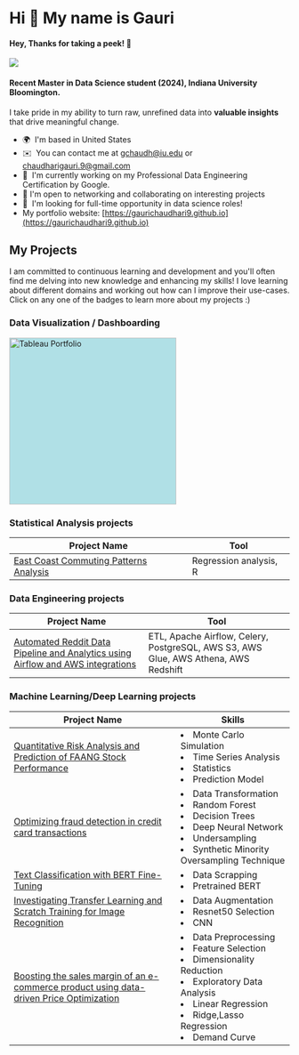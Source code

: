 Hi 👋 My name is Gauri
======================================
#### Hey, Thanks for taking a peek! 🥳 
![](https://komarev.com/ghpvc/?username=gaurichaudhari9&style=plastic&label=profile+views&color=orange) 




<!--
### Data Analysis Projects
[![Data Analysis](https://img.shields.io/badge/Data%20Analysis%20Projects-Click%20Here-brightgreen?style=for-the-badge)](https://github.com/yourusername/data-analysis-projects)

<div style="display: flex; justify-content: space-around; margin-top: 20px;">
  <a href="https://github.com/yourusername/data-analysis-projects" style="text-decoration: none;">
    <img src="https://img.shields.io/badge/Data%20Analysis%20Projects-Explore%20Now-brightgreen?style=for-the-badge&logo=github&logoColor=white" alt="Data Analysis Projects" style="font-size: 1.5em; padding: 10px;">
  </a>
  <a href="https://github.com/yourusername/machine-learning-projects" style="text-decoration: none;">
    <img src="https://img.shields.io/badge/Machine%20Learning%20Projects-Explore%20Now-blue?style=for-the-badge&logo=github&logoColor=white" alt="Machine Learning Projects" style="font-size: 1.5em; padding: 10px;">
  </a>
  <a href="https://github.com/yourusername/tableau-visualizations" style="text-decoration: none;">
    <img src="https://img.shields.io/badge/Tableau%20Visualizations-Explore%20Now-orange?style=for-the-badge&logo=github&logoColor=white" alt="Tableau Visualizations" style="font-size: 1.5em; padding: 10px;">
  </a>
</div>


<p align="center">
  <a href="https://github.com/yourusername/data-analysis-projects">
    <img src="https://img.shields.io/badge/Data%20Analysis%20Projects-Explore%20Now-brightgreen?style=for-the-badge" alt="Data Analysis Projects">
  </a>
</p>

<table>
  <tr>
    <td align="center">
      <a href="https://github.com/yourusername/data-analysis-projects">
        <img src="https://img.shields.io/badge/Data%20Analysis%20Projects-Explore%20Now-brightgreen?style=for-the-badge" alt="Data Analysis Projects">
      </a>
    </td>
    <td align="center">
      <a href="https://github.com/yourusername/machine-learning-projects">
        <img src="https://img.shields.io/badge/Machine%20Learning%20Projects-Explore%20Now-blue?style=for-the-badge" alt="Machine Learning Projects">
      </a>
    </td>
    <td align="center">
      <a href="https://github.com/yourusername/tableau-visualizations">
        <img src="https://img.shields.io/badge/Tableau%20Visualizations-Explore%20Now-orange?style=for-the-badge" alt="Tableau Visualizations">
      </a>
    </td>
  </tr>
</table>
-->

#### Recent Master in Data Science student (2024), Indiana University Bloomington. 
I take pride in my ability to turn raw, unrefined data into **valuable insights** that drive meaningful change.

*   🌍  I'm based in United States
*   ✉️  You can contact me at [gchaudh@iu.edu](mailto:gchaudh@iu.edu) or [chaudharigauri.9@gmail.com](mailto:chaudharigauri.9@gmail.com) 
*   🧠  I'm currently working on my Professional Data Engineering Certification by Google.
*   🛜  I'm open to networking and collaborating on interesting projects
*   🤝  I'm looking for full-time opportunity in data science roles!
*   My portfolio website: [https://gaurichaudhari9.github.io](https://gaurichaudhari9.github.io)


## My Projects
I am committed to continuous learning and development and you'll often find me delving into new knowledge and enhancing my skills! I love learning about different domains and working out how can I improve their use-cases.  Click on any one of the badges to learn more about my projects :)

### Data Visualization / Dashboarding
<a href="https://public.tableau.com/app/profile/gauri.chaudhari/vizzes">
  <img src="https://img.shields.io/badge/Tableau%20Portfolio-Click%20Here-blue?style=for-the-badge&logo=tableau&logoColor=white" alt="Tableau Portfolio" style="width: 300px; height: auto; background-color: #B0E0E6;"/>
</a>






### Statistical Analysis projects
| Project Name                             | Tool                                                 |
|------------------------------------------|------------------------------------------------------|
| [East Coast Commuting Patterns Analysis](https://github.com/gaurichaudhari9/regression-analysis-stats/tree/main)|Regression analysis, R|

### Data Engineering projects
| Project Name                             | Tool                                                 |
|------------------------------------------|------------------------------------------------------|
| [Automated Reddit Data Pipeline and Analytics using Airflow and AWS integrations](https://github.com/gaurichaudhari9/reddit-data-pipeline)|ETL, Apache Airflow, Celery, PostgreSQL, AWS S3, AWS Glue, AWS Athena, AWS Redshift|

### Machine Learning/Deep Learning projects

| Project Name                             | Skills                          
|------------------------------------------|------------------------------------------------------|
| [Quantitative Risk Analysis and Prediction of FAANG Stock Performance](https://github.com/gaurichaudhari9/quantitative-analysis-tech-stock-prediction)| <li>Monte Carlo Simulation</li><li> Time Series Analysis </li><li> Statistics </li><li> Prediction Model</li>|
|[Optimizing fraud detection in credit card transactions](https://github.com/gaurichaudhari9/credit-card-fraud-detection-using-ml)|<li>Data Transformation</li><li>Random Forest</li><li>Decision Trees</li><li>Deep Neural Network</li><li>Undersampling</li><li>Synthetic Minority Oversampling Technique</li>|
|[Text Classification with BERT Fine-Tuning](https://github.com/gaurichaudhari9/text-classification-bert-fine-tuning)|<li>Data Scrapping</li><li>Pretrained BERT</li>|
|[Investigating Transfer Learning and Scratch Training for Image Recognition](https://github.com/gaurichaudhari9/image-classification-cnn)|<li>Data Augmentation</li><li>Resnet50 Selection</li><li>CNN</li>|
|[Boosting the sales margin of an e-commerce product using data-driven Price Optimization](https://github.com/gaurichaudhari9/Boosting-Sales-Margin-of-a-product-using-Price-Optimization)|<li>Data Preprocessing</li><li>Feature Selection</li><li>Dimensionality Reduction</li><li>Exploratory Data Analysis</li><li>Linear Regression</li><li>Ridge,Lasso Regression</li><li>Demand Curve</li>|





